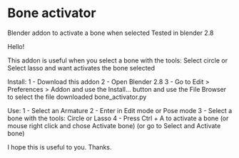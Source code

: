 # Bone activator
Blender addon to activate a bone when selected
Tested in blender 2.8 

Hello!

This addon is useful when you select a bone with the tools: Select circle or Select lasso and want activates the bone selected

Install:
1 - Download this addon
2 - Open Blender 2.8
3 - Go to Edit > Preferences > Addon and use the Install… button and use the File Browser to select the file downloaded bone_activator.py

Use:
1 - Select an Armature
2 - Enter in Edit mode or Pose mode
3 - Select a bone with the tools: Circle or Lasso
4 - Press Ctrl + A to activate a bone (or mouse right click and chose Activate bone) (or go to Select and Activate bone)

I hope this is useful to you.
Thanks.

